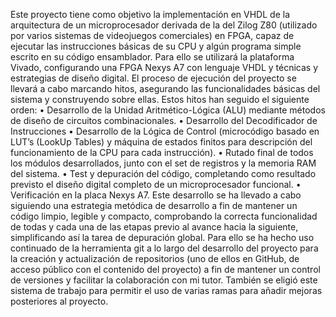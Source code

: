 Este proyecto tiene como objetivo la implementación en VHDL de la arquitectura de un microprocesador derivada de la del Zilog Z80 (utilizado por varios sistemas de videojuegos comerciales) en FPGA, capaz de ejecutar las instrucciones básicas de su CPU y algún programa simple escrito en su código ensamblador. Para ello se utilizará la plataforma Vivado, configurando una FPGA Nexys A7 con lenguaje VHDL y técnicas y estrategias de diseño digital.
El proceso de ejecución del proyecto se llevará a cabo marcando hitos, asegurando las funcionalidades básicas del sistema y construyendo sobre ellas. Estos hitos han seguido el siguiente orden:
•	Desarrollo de la Unidad Aritmético-Lógica (ALU) mediante métodos de diseño de circuitos combinacionales.
•	Desarrollo del Decodificador de Instrucciones
•	Desarrollo de la Lógica de Control (microcódigo basado en LUT’s (LookUp Tables) y máquina de estados finitos para descripción del funcionamiento de la CPU para cada instrucción).
•	Rutado final de todos los módulos desarrollados, junto con el set de registros y la memoria RAM del sistema.
•	Test y depuración del código, completando como resultado previsto el diseño digital completo de un microprocesador funcional.
•	Verificación en la placa Nexys A7.
Este desarrollo se ha llevado a cabo siguiendo una estrategia metódica de desarrollo a fin de mantener un código limpio, legible y compacto, comprobando la correcta funcionalidad de todas y cada una de las etapas previo al avance hacia la siguiente, simplificando así la tarea de depuración global.
Para ello se ha hecho uso continuado de la herramienta git a lo largo del desarrollo del proyecto para la creación y actualización de repositorios (uno de ellos en GitHub, de acceso público con el contenido del proyecto) a fin de mantener un control de versiones y facilitar la colaboración con mi tutor. También se eligió este sistema de trabajo para permitir el uso de varias ramas para añadir mejoras posteriores al proyecto.
